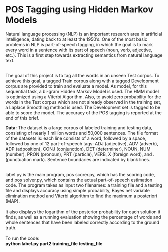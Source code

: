 # POS Tagging using Hidden Markov Models

Natural language processing (NLP) is an important research area in artificial intelligence, dating back to
at least the 1950’s. One of the most basic problems in NLP is part-of-speech tagging, in which the goal is to mark every word in a sentence with its part of speech (noun, verb, adjective, etc.). This is a first step
towards extracting semantics from natural language text.</br></br>

The goal of this project is to tag all the words in an unseen Test
corpus. To achieve this goal, a tagged Train corpus along with a tagged
Development corpus are provided to train and evaluate a model. As
model, for this sequential task, a bi-gram Hidden Markov Model is
used. The HMM model is optimized using a Viterbi Algorithm. Also,
to avoid zero probability for the words in the Test corpus which are
not already observed in the training set, a Laplace Smoothing method
is used. The Development set is tagged to be able to score the model.
The accuracy of the POS tagging is reported at the end of this brief.

__Data:__ The dataset is a large corpus of labeled training and testing data,
consisting of nearly 1 million words and 50,000 sentences. The file format of the datasets is:
each line consists of a word, followed by a space, followed by one of 12 part-of-speech tags: ADJ (adjective),
ADV (adverb), ADP (adposition), CONJ (conjunction), DET (determiner), NOUN, NUM (number), PRON
(pronoun), PRT (particle), VERB, X (foreign word), and . (punctuation mark). Sentence boundaries are
indicated by blank lines. </br></br>

label.py is the main program, pos scorer.py, which has the scoring code, and pos solver.py, which contains the actual
part-of-speech estimation code. The program takes as input two filenames: a training file and a testing file and displays accuracy using simple probability, Bayes net variable elimination method and Viterbi algorithm to find the maximum a posteriori (MAP). </br> </br>
It also displays the logarithm of the posterior probability for each solution it finds, as well as a
running evaluation showing the percentage of words and whole sentences that have been labeled correctly
according to the ground truth. </br></br>
To run the code:</br>
__python label.py part2 training_file testing_file__

